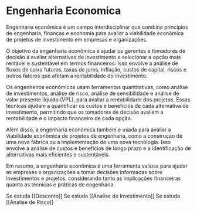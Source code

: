 # Engenharia Economica
Engenharia econômica é um campo interdisciplinar que combina princípios de engenharia, finanças e economia para avaliar a viabilidade econômica de projetos de investimento em empresas e organizações.

O objetivo da engenharia econômica é ajudar os gerentes e tomadores de decisão a avaliar alternativas de investimento e selecionar a opção mais rentável e sustentável em termos financeiros. Isso envolve a análise de fluxos de caixa futuros, taxas de juros, inflação, custos de capital, riscos e outros fatores que afetam a rentabilidade do investimento.

Os engenheiros econômicos usam ferramentas quantitativas, como análise de investimentos, análise de risco, análise de sensibilidade e análise de valor presente líquido (VPL), para avaliar a rentabilidade dos projetos. Essas técnicas ajudam a quantificar os custos e benefícios de cada alternativa de investimento, permitindo que os tomadores de decisão avaliem a rentabilidade e o impacto financeiro de cada opção.

Além disso, a engenharia econômica também é usada para avaliar a viabilidade econômica de projetos de engenharia, como a construção de uma nova fábrica ou a implementação de uma nova tecnologia. Isso envolve a análise de custos e benefícios de longo prazo e a identificação de alternativas mais eficientes e sustentáveis.

Em resumo, a engenharia econômica é uma ferramenta valiosa para ajudar as empresas e organizações a tomar decisões informadas sobre investimentos e projetos, considerando tanto as implicações financeiras quanto as técnicas e práticas de engenharia.

Se estuda [[Desconto]]
Se estuda [[Analise de Investimento]]
Se estuda [[Analise de Risco]]
